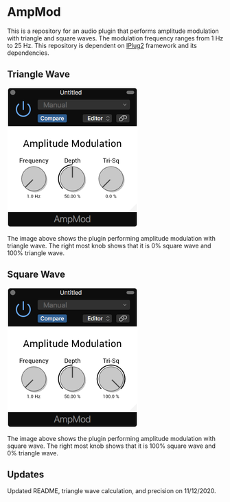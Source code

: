 # AmpMod
This is a repository for an audio plugin that performs amplitude modulation with triangle and square waves. The modulation frequency ranges from 1 Hz to 25 Hz. This repository is dependent on [IPlug2](https://github.com/iPlug2/iPlug2) framework and its dependencies.

## Triangle Wave
![Triangle Wave](/resources/plugin_image_tri.png)

The image above shows the plugin performing amplitude modulation with triangle wave. The right most knob shows that it is 0% square wave and 100% triangle wave.

## Square Wave
![Square Wave](/resources/plugin_image_sq.png)

The image above shows the plugin performing amplitude modulation with square wave. The right most knob shows that it is 100% square wave and 0% triangle wave.


## Updates
Updated README, triangle wave calculation, and precision on 11/12/2020.
